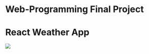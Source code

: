 # Web-Programming Final Project
# React Weather App
<img src="https://media.giphy.com/media/gMqQLsqME0UmGLrezy/giphy.gif">
